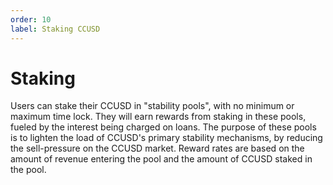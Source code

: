 ```yaml
---
order: 10
label: Staking CCUSD
---
```


# Staking

Users can stake their CCUSD in "stability pools", with no minimum or maximum time lock. They will earn rewards from staking in these pools, fueled by the interest being charged on loans. The purpose of these pools is to lighten the load of CCUSD's primary stability mechanisms, by reducing the sell-pressure on the CCUSD market. Reward rates are based on the amount of revenue entering the pool and the amount of CCUSD staked in the pool.

